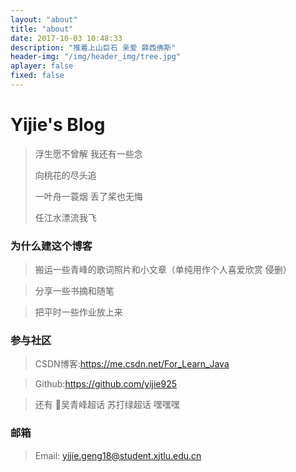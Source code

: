 ```yaml
---
layout: "about"
title: "about"
date: 2017-10-03 10:48:33
description: "推着上山巨石 亲爱 薛西佛斯"
header-img: "/img/header_img/tree.jpg"
aplayer: false
fixed: false
---
```


# Yijie's Blog
>浮生愿不曾解 我还有一些念
>
>向桃花的尽头追
>
>一叶舟一蓑烟 丢了桨也无悔
>
>任江水漂流我飞



### 为什么建这个博客
>搬运一些青峰的歌词照片和小文章（单纯用作个人喜爱欣赏 侵删）

>分享一些书摘和随笔

>把平时一些作业放上来


### 参与社区

> CSDN博客:https://me.csdn.net/For_Learn_Java

> Github:https://github.com/yijie925

> 还有 🌟吴青峰超话 苏打绿超话 嘿嘿嘿

### 邮箱

>Email: yijie.geng18@student.xjtlu.edu.cn 

